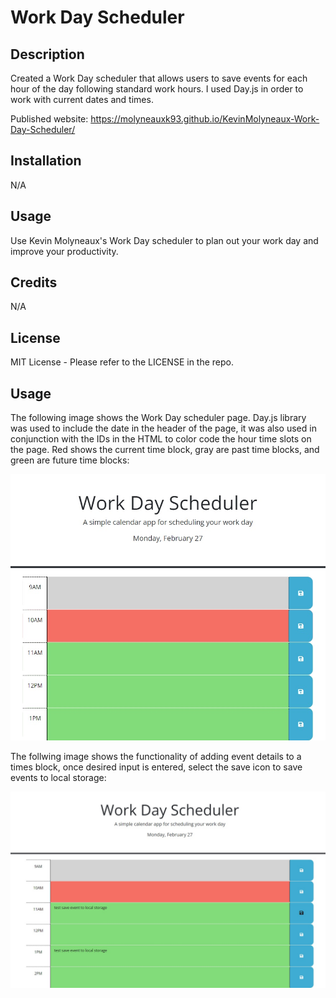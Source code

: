 # Work Day Scheduler

## Description

Created a Work Day scheduler that allows users to save events for each hour of the day following standard work hours. I used Day.js in order to work with current dates and times.

Published website:  https://molyneauxk93.github.io/KevinMolyneaux-Work-Day-Scheduler/

## Installation

N/A

## Usage

Use Kevin Molyneaux's Work Day scheduler to plan out your work day and improve your productivity.

## Credits

N/A

## License

MIT License - Please refer to the LICENSE in the repo.

## Usage
The following image shows the Work Day scheduler page. Day.js library was used to include the date in the header of the page, it was also used in conjunction with the IDs in the HTML to color code the hour time slots on the page. Red shows the current time block, gray are past time blocks, and green are future time blocks:

![alt text](images/WorkDayScheduler1.jpg)

The follwing image shows the functionality of adding event details to a times block, once desired input is entered, select the save icon to save events to local storage:

![alt text](images/WorkDayAddEvents.jpg)


